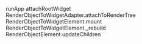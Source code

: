 runApp
attachRootWidget
RenderObjectToWidgetAdapter.attachToRenderTree
RenderObjectToWidgetElement.mount
RenderObjectToWidgetElement._rebuild
RenderObjectElement.updateChildren
